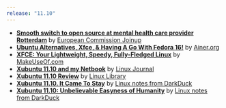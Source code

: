 ```yaml
---
release: "11.10"
---
```


- **[Smooth switch to open source at mental health care provider Rotterdam](https://joinup.ec.europa.eu/news/smooth-switch-open-source-mental-health-care-provider-rotterdam)** by [European Commission Joinup](http://joinup.ec.europa.eu/)
- **[Ubuntu Alternatives, Xfce, & Having A Go With Fedora 16!](http://www.ainer.org/ubuntu-alternatives-xfce-having-a-go-with-fedora-16)** by [Ainer.org](http://www.ainer.org/)
- **[XFCE: Your Lightweight, Speedy, Fully-Fledged Linux](http://www.makeuseof.com/tag/xfce-lightweight-speedy-fullyfledged-linux-desktop/)** by [MakeUseOf.com](http://www.makeuseof.com/)
- **[Xubuntu 11.10 and my Netbook](http://www.linuxjournal.com/content/xubuntu-1110-and-my-netbook)** by [Linux Journal](http://www.linuxjournal.com/)
- **[Xubuntu 11.10 Review](http://linuxlibrary.org/reviews/xubuntu-11-10-review/)** by [Linux Library](http://linuxlibrary.org/)
- **[Xubuntu 11.10. It Came To Stay](http://linuxblog.darkduck.com/2011/12/xubuntu-1110-it-came-to-stay.html)** by [Linux notes from DarkDuck](http://linuxblog.darkduck.com/)
- **[Xubuntu 11.10: Unbelievable Easyness of Humanity](http://linuxblog.darkduck.com/2011/12/xubuntu-unbelievable-easyness-of.html)** by [Linux notes from DarkDuck](http://linuxblog.darkduck.com/)
